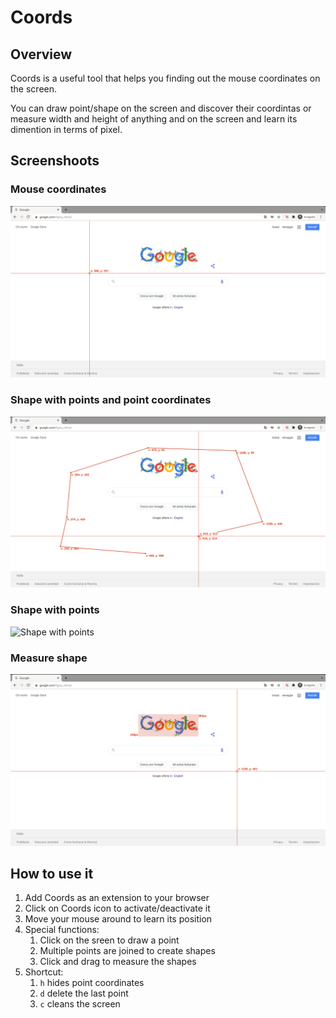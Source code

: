 # Coords
## Overview
Coords is a useful tool that helps you finding out the mouse coordinates on the screen. 

You can draw point/shape on the screen and discover their coordintas or measure width and height of anything and on the screen and learn its dimention in terms of pixel.

## Screenshoots

### Mouse coordinates
![Mouse coordinates](/images/Coords_mouse_coords.png)

### Shape with points and point coordinates
![Shape with points and point coordinates](/images/Coords_point_with_coords.png)

### Shape with points
![Shape with points](/images/Coords_point_without_coords.png)

### Measure shape
![Measure shape](/images/Coords_measure.png)

## How to use it
1. Add Coords as an extension to your browser
2. Click on Coords icon to activate/deactivate it
3. Move your mouse around to learn its position
4. Special functions:
    1. Click on the sreen to draw a point
    2. Multiple points are joined to create shapes
    3. Click and drag to measure the shapes
5. Shortcut:
    1. `h` hides point coordinates
    2. `d` delete the last point
    3. `c` cleans the screen
